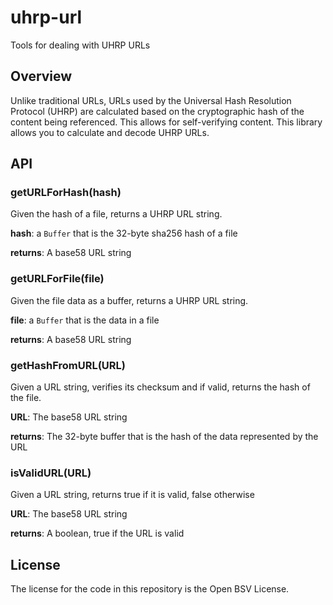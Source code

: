 # uhrp-url

Tools for dealing with UHRP URLs

## Overview

Unlike traditional URLs, URLs used by the Universal Hash Resolution Protocol (UHRP) are calculated based on the cryptographic hash of the content being referenced. This allows for self-verifying content. This library allows you to calculate and decode UHRP URLs.

## API

### getURLForHash(hash)

Given the hash of a file, returns a UHRP URL string.

**hash**: a `Buffer` that is the 32-byte sha256 hash of a file

**returns**: A base58 URL string

### getURLForFile(file)

Given the file data as a buffer, returns a UHRP URL string.

**file**: a `Buffer` that is the data in a file

**returns**: A base58 URL string

### getHashFromURL(URL)

Given a URL string, verifies its checksum and if valid, returns the hash of the file.

**URL**: The base58 URL string

**returns**: The 32-byte buffer that is the hash of the data represented by the URL

### isValidURL(URL)

Given a URL string, returns true if it is valid, false otherwise

**URL**: The base58 URL string

**returns**: A boolean, true if the URL is valid

## License

The license for the code in this repository is the Open BSV License.
